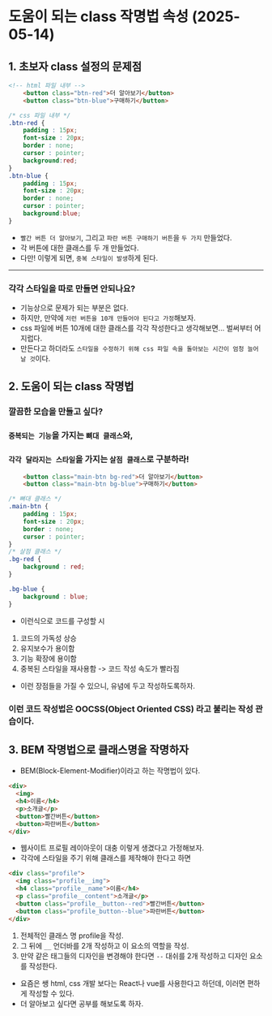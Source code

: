 # 도움이 되는 class 작명법 속성 (2025-05-14)
## 1. 초보자 class 설정의 문제점
```html
<!-- html 파일 내부 -->
    <button class="btn-red">더 알아보기</button>
    <button class="btn-blue">구매하기</button>
```
```css
/* css 파일 내부 */
.btn-red {
    padding : 15px;
    font-size : 20px;
    border : none;
    cursor : pointer;
    background:red;
}
.btn-blue {
    padding : 15px;
    font-size : 20px;
    border : none;
    cursor : pointer;
    background:blue;
}
```
- `빨간 버튼 더 알아보기`, 그리고 `파란 버튼 구매하기 버튼`을 `두 가지` 만들었다.
- 각 버튼에 대한 클래스를 두 개 만들었다.
- 다만! 이렇게 되면, `중복 스타일이 발생`하게 된다.
---
### 각각 스타일을 따로 만들면 안되나요?
- 기능상으로 문제가 되는 부분은 없다.
- 하지만, 만약에 `저런 버튼을 10개 만들어야 된다고 가정`해보자.
- css 파일에 버튼 10개에 대한 클래스를 각각 작성한다고 생각해보면... 벌써부터 어지럽다.
- 만든다고 하더라도 `스타일을 수정하기 위해 css 파일 속을 돌아보는 시간이 엄청 늘어날 것`이다.

## 2. 도움이 되는 class 작명법
### 깔끔한 모습을 만들고 싶다?
### `중복되는 기능`을 가지는 `뼈대 클래스`와,
### `각각 달라지는 스타일`을 가지는 `살점 클래스`로 구분하라!
```html
    <button class="main-btn bg-red">더 알아보기</button>
    <button class="main-btn bg-blue">구매하기</button>
```
``` css
/* 뼈대 클래스 */
.main-btn {
    padding : 15px;
    font-size : 20px;
    border : none;
    cursor : pointer;
}
/* 살점 클래스 */
.bg-red {
    background : red;
}

.bg-blue {
    background : blue;
}
```
- 이런식으로 코드를 구성할 시
1. 코드의 가독성 상승
2. 유지보수가 용이함
3. 기능 확장에 용이함
4. 중복된 스타일을 재사용함 -> 코드 작성 속도가 빨라짐
- 이런 장점들을 가질 수 있으니, 유념에 두고 작성하도록하자.
### 이런 코드 작성법은 OOCSS(Object Oriented CSS) 라고 불리는 작성 관습이다.

## 3. BEM 작명법으로 클래스명을 작명하자
- BEM(Block-Element-Modifier)이라고 하는 작명법이 있다.
``` html
<div>
  <img>
  <h4>이름</h4>
  <p>소개글</p>
  <button>빨간버튼</button>
  <button>파란버튼</button>
</div>
```
- 웹사이트 프로필 레이아웃이 대충 이렇게 생겼다고 가정해보자.
- 각각에 스타일을 주기 위해 클래스를 제작해야 한다고 하면
``` html
<div class="profile">
  <img class="profile__img">
  <h4 class="profile__name">이름</h4>
  <p class="profile__content">소개글</p>
  <button class="profile__button--red">빨간버튼</button>
  <button class="profile_button--blue">파란버튼</button>
</div>
```
1. 전체적인 클래스 명 profile을 작성.
2. 그 뒤에 `__` 언더바를 2개 작성하고 이 요소의 역할을 작성.
3. 만약 같은 태그들의 디자인을 변경해야 한다면 `--` 대쉬를 2개 작성하고 디자인 요소를 작성한다.
- 요즘은 쌩 html, css 개발 보다는 React나 vue를 사용한다고 하던데, 이러면 편하게 작성할 수 있다.
- 더 알아보고 싶다면 공부를 해보도록 하자.